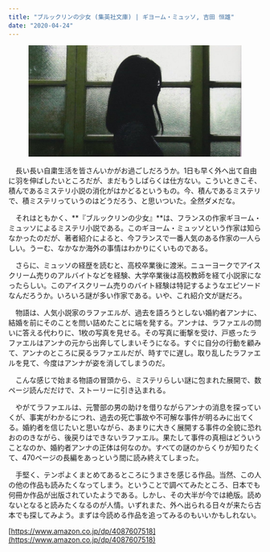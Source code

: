 ```yaml
---
title: "ブルックリンの少女 (集英社文庫) | ギヨーム・ミュッソ, 吉田 恒雄"
date: "2020-04-24"
---
```


<figure>

![](assets/nd17f98e6f558_1fe1c9ceef088e4ebb26356b71683a35.jpg)

</figure>

　長い長い自粛生活を皆さんいかがお過ごしだろうか。1日も早く外へ出て自由に羽を伸ばしたいところだが、まだもうしばらくは仕方ない。こういときこそ、積んであるミステリ小説の消化がはかどるというもの。今、積んであるミステリで、積ミステリっていうのはどうだろう、と思いついた。全然ダメだな。

　それはともかく、**『ブルックリンの少女』**は、フランスの作家ギヨーム・ミュッソによるミステリ小説である。このギヨーム・ミュッソという作家は知らなかったのだが、著者紹介によると、今フランスで一番人気のある作家の一人らしい。うーむ、なかなか海外の事情はわかりにくいものである。

　さらに、ミュッソの経歴を読むと、高校卒業後に渡米。ニューヨークでアイスクリーム売りのアルバイトなどを経験、大学卒業後は高校教師を経て小説家になったらしい。このアイスクリーム売りのバイト経験は特記するようなエピソードなんだろうか。いろいろ謎が多い作家である。いや、これ紹介文が謎だろ。

　物語は、人気小説家のラファエルが、過去を語ろうとしない婚約者アンナに、結婚を前にそのことを問い詰めたことに端を発する。アンナは、ラファエルの問いに答える代わりに、1枚の写真を見せる。その写真に衝撃を受け、戸惑ったラファエルはアンナの元から出奔してしまいそうになる。すぐに自分の行動を顧みて、アンナのところに戻るラファエルだが、時すでに遅し。取り乱したラファエルを見て、今度はアンナが姿を消してしまうのだ。

　こんな感じで始まる物語の冒頭から、ミステリらしい謎に包まれた展開で、数ページ読んだだけで、ストーリーに引き込まれる。

　やがてラファエルは、元警部の男の助けを借りながらアンナの消息を探っていくが、事実がわかるにつれ、過去の死亡事故や不可解な事件が明るみに出てくる。婚約者を信じたいと思いながら、あまりに大きく展開する事件の全貌に恐れおののきながら、後戻りはできないラファエル。果たして事件の真相はどういうことなのか、婚約者アンナの正体は何なのか。すべての謎のからくりが知りたくて、470ページの長編をあっという間に読み終えてしまった。

　手堅く、テンポよくまとめてあるところにうまさを感じる作品。当然、この人の他の作品も読みたくなってしまう。ということで調べてみたところ、日本でも何冊か作品が出版されていたようである。しかし、その大半が今では絶版。読めないとなると読みたくなるのが人情。いずれまた、外へ出られる日々が来たら古本でも探してみよう。まずは今読める作品を追ってみるのもいいかもしれない。

[https://www.amazon.co.jp/dp/4087607518](https://www.amazon.co.jp/dp/4087607518)
